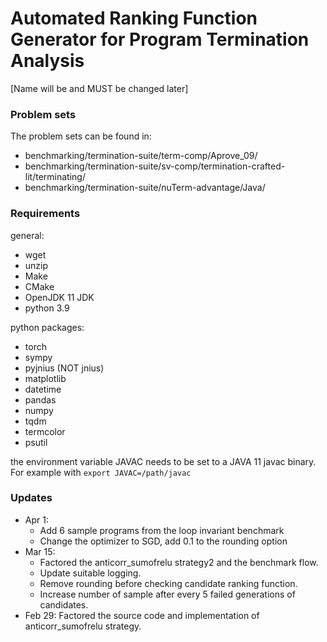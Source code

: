 # Automated Ranking Function Generator for Program Termination Analysis
[Name will be and MUST be changed later]

### Problem sets
The problem sets can be found in:
 - benchmarking/termination-suite/term-comp/Aprove_09/
 - benchmarking/termination-suite/sv-comp/termination-crafted-lit/terminating/
 - benchmarking/termination-suite/nuTerm-advantage/Java/


### Requirements
general:
- wget
- unzip
- Make
- CMake
- OpenJDK 11 JDK
- python 3.9

python packages:
- torch
- sympy
- pyjnius (NOT jnius)
- matplotlib
- datetime
- pandas
- numpy
- tqdm
- termcolor
- psutil

the environment variable JAVAC needs to be set to a JAVA 11 javac binary. For example with `export JAVAC=/path/javac`

### Updates

- Apr 1:
  - Add 6 sample programs from the loop invariant benchmark
  - Change the optimizer to SGD, add 0.1 to the rounding option
- Mar 15:
  - Factored the anticorr_sumofrelu strategy2 and the benchmark flow.
  - Update suitable logging.
  - Remove rounding before checking candidate ranking function.
  - Increase number of sample after every 5 failed generations of candidates.
- Feb 29: Factored the source code and implementation of anticorr_sumofrelu strategy.

